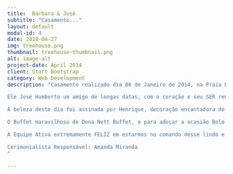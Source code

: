 ```yaml
---
title:  Bárbara & José
subtitle: "Casamento..."
layout: default
modal-id: 4
date: 2018-04-27
img: treehouse.png
thumbnail: treehouse-thumbnail.png
alt: image-alt
project-date: April 2014
client: Start Bootstrap
category: Web Development
description: "Casamento realizado dia 06 de Janeiro de 2014, na Praia Devassa Beach Club e Cervejaria Continental. Ela Bárbara Fernandes linda de viver… com um sorriso iluminado e um encanto de menina, seria já o segundo Casamento que realizaríamos na Família pois a Irmã Dayalla Fernandes também já foi nossa Noivinha…<br><br>

Ele José Humberto um amigo de longas datas, com o coração e seu SER renovado, temente às promessas de Deus em sua Vida… Das idas e vindas o AMOR prevaleceu e o cenário não poderia ser mais inesquecível para receberem a bênção da União para sempre… Ela ainda mais linda com Vestido Império Boaz.<br><br>

A beleza deste dia foi assinada por Henrique, decoração encantadora do jeitinho que os Noivos queriam de Diego Pereira . Músicos da Cerimônia Orquestra Dokmos, com a Iluminação de Baobá Iluminações. Nos clicks deste casal Renato Silva que também fez a filmagem.<br><br>

O Buffet maravilhoso de Dona Nett Buffet, e para adoçar a ocasião Bolo de Jane E Carol Bolos e os brigadeiros gourmet de Mada, e os Bem Casado deliciosos de Dulce Doces.<br><br>

A Equipe Ativa extremamente FELIZ em estarmos no comando desse lindo e real sonho, com o mar de testemunha e as Bênçãos de Deus exaltada e edificada por tamanho amor e cumplicidade… Desejos sempre de muita Paz e Felicidade a esse lindo Casal!!<br><br>

Cerimonialista Responsável: Amanda Miranda
"

---
```

